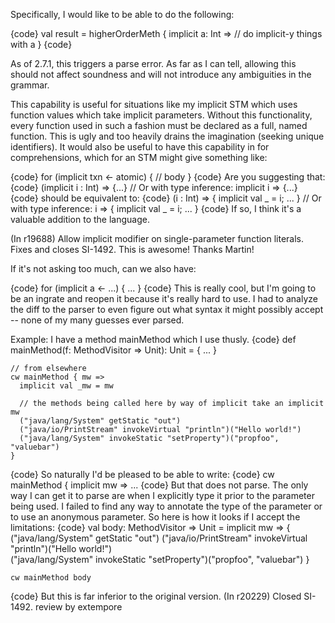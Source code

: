 Specifically, I would like to be able to do the following:

{code}
val result = higherOrderMeth { implicit a: Int =>
  // do implicit-y things with a
}
{code}

As of 2.7.1, this triggers a parse error.  As far as I can tell, allowing this should not affect soundness and will not introduce any ambiguities in the grammar.

This capability is useful for situations like my implicit STM which uses function values which take implicit parameters.  Without this functionality, every function used in such a fashion must be declared as a full, named function.  This is ugly and too heavily drains the imagination (seeking unique identifiers).
It would also be useful to have this capability in for comprehensions, which for an STM might give something like:

{code}
for (implicit txn <- atomic) {
  // body
}
{code}
Are you suggesting that:
{code}
(implicit i : Int) => {...}
// Or with type inference: implicit i => {...}
{code}
should be equivalent to:
{code}
(i : Int) => { implicit val _ = i; ... }
// Or with type inference: i => { implicit val _ = i; ... }
{code}
If so, I think it's a valuable addition to the language.

(In r19688) Allow implicit modifier on single-parameter function literals. Fixes and closes SI-1492.
This is awesome! Thanks Martin!

If it's not asking too much, can we also have:

{code}
for (implicit a <- ...) {
  ...
}
{code}
This is really cool, but I'm going to be an ingrate and reopen it because it's really hard to use.  I had to analyze the diff to the parser to even figure out what syntax it might possibly accept -- none of my many guesses ever parsed.

Example: I have a method mainMethod which I use thusly.
{code}
    def mainMethod(f: MethodVisitor => Unit): Unit = { ... }

    // from elsewhere
    cw mainMethod { mw => 
      implicit val _mw = mw

      // the methods being called here by way of implicit take an implicit mw
      ("java/lang/System" getStatic "out")
      ("java/io/PrintStream" invokeVirtual "println")("Hello world!")      
      ("java/lang/System" invokeStatic "setProperty")("propfoo", "valuebar")
    }
{code}
So naturally I'd be pleased to be able to write:
{code}
    cw mainMethod { implicit mw => ...
{code}
But that does not parse.  The only way I can get it to parse are when I explicitly type it prior to the parameter being used.  I failed to find any way to annotate the type of the parameter or to use an anonymous parameter.  So here is how it looks if I accept the limitations:
{code}
    val body: MethodVisitor => Unit = implicit mw => {
      ("java/lang/System" getStatic "out")
      ("java/io/PrintStream" invokeVirtual "println")("Hello world!")      
      ("java/lang/System" invokeStatic "setProperty")("propfoo", "valuebar")
    }
    
    cw mainMethod body
{code}
But this is far inferior to the original version.
(In r20229) Closed SI-1492. review by extempore
